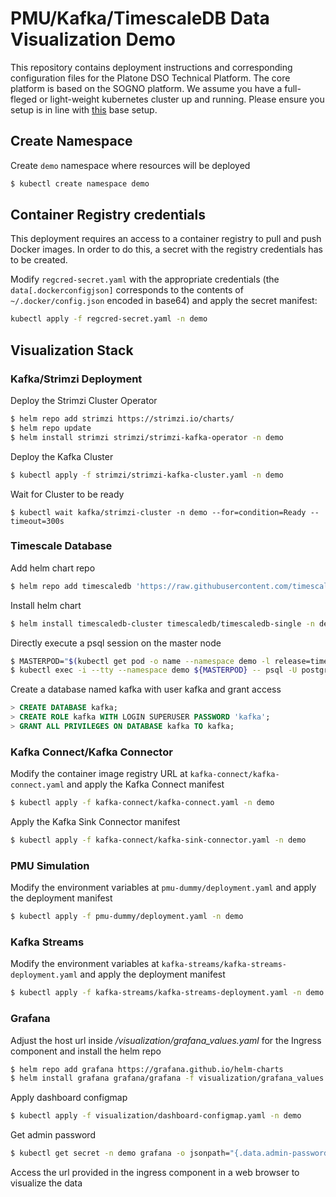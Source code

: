 # PMU/Kafka/TimescaleDB Data Visualization Demo

This repository contains deployment instructions and corresponding configuration files for the Platone DSO Technical Platform.
The core platform is based on the SOGNO platform.
We assume you have a full-fleged or light-weight kubernetes cluster up and running. 
Please ensure you setup is in line with [this](https://sogno-platform.github.io/docs/getting-started/single-node/) base setup.

## Create Namespace
Create `demo` namespace where resources will be deployed
```bash
$ kubectl create namespace demo
```

## Container Registry credentials

This deployment requires an access to a container registry to pull and push Docker images. In order to do this, a secret with the registry credentials has to be created.

Modify `regcred-secret.yaml` with the appropriate credentials (the `data[.dockerconfigjson]` corresponds to the contents of `~/.docker/config.json` encoded in base64) and apply the secret manifest:
```bash
kubectl apply -f regcred-secret.yaml -n demo
```

## Visualization Stack

### Kafka/Strimzi Deployment

Deploy the Strimzi Cluster Operator
```bash
$ helm repo add strimzi https://strimzi.io/charts/
$ helm repo update
$ helm install strimzi strimzi/strimzi-kafka-operator -n demo
```

Deploy the Kafka Cluster
```bash
$ kubectl apply -f strimzi/strimzi-kafka-cluster.yaml -n demo
```

Wait for Cluster to be ready
```
$ kubectl wait kafka/strimzi-cluster -n demo --for=condition=Ready --timeout=300s
```

### Timescale Database

Add helm chart repo
```bash
$ helm repo add timescaledb 'https://raw.githubusercontent.com/timescale/timescaledb-kubernetes/master/charts/repo/'
```

Install helm chart
```bash
$ helm install timescaledb-cluster timescaledb/timescaledb-single -n demo -f timescaledb/timescaledb-values.yaml
```

Directly execute a psql session on the master node
```bash
$ MASTERPOD="$(kubectl get pod -o name --namespace demo -l release=timescaledb-cluster,role=master)" 
$ kubectl exec -i --tty --namespace demo ${MASTERPOD} -- psql -U postgres
```

Create a database named kafka with user kafka and grant access
```sql
> CREATE DATABASE kafka;
> CREATE ROLE kafka WITH LOGIN SUPERUSER PASSWORD 'kafka';
> GRANT ALL PRIVILEGES ON DATABASE kafka TO kafka;
```

### Kafka Connect/Kafka Connector

Modify the container image registry URL at `kafka-connect/kafka-connect.yaml` and apply the Kafka Connect manifest
```bash
$ kubectl apply -f kafka-connect/kafka-connect.yaml -n demo
```

Apply the Kafka Sink Connector manifest
```bash
$ kubectl apply -f kafka-connect/kafka-sink-connector.yaml -n demo
```

### PMU Simulation
Modify the environment variables at `pmu-dummy/deployment.yaml` and apply the deployment manifest
```bash
$ kubectl apply -f pmu-dummy/deployment.yaml -n demo
```

### Kafka Streams

Modify the environment variables at `kafka-streams/kafka-streams-deployment.yaml` and apply the deployment manifest
```bash
$ kubectl apply -f kafka-streams/kafka-streams-deployment.yaml -n demo
```

### Grafana

Adjust the host url inside */visualization/grafana_values.yaml* for the Ingress component and install the helm repo
```bash
$ helm repo add grafana https://grafana.github.io/helm-charts
$ helm install grafana grafana/grafana -f visualization/grafana_values.yaml -n demo
```

Apply dashboard configmap
```bash
$ kubectl apply -f visualization/dashboard-configmap.yaml -n demo
```

Get admin password
```bash
$ kubectl get secret -n demo grafana -o jsonpath="{.data.admin-password}" | base64 --decode ; echo
```

Access the url provided in the ingress component in a web browser to visualize the data